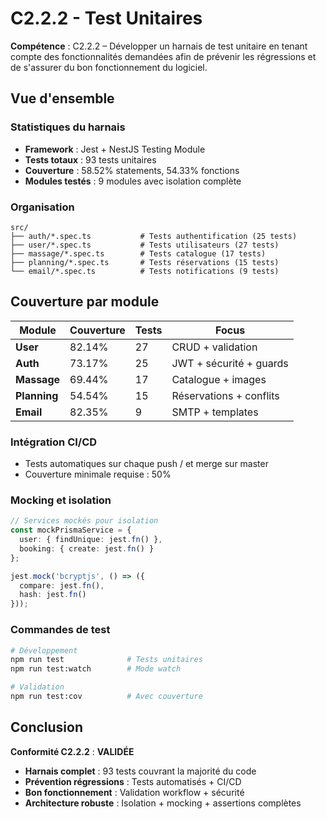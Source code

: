 # C2.2.2 - Test Unitaires

**Compétence** : C2.2.2 – Développer un harnais de test unitaire en tenant compte des fonctionnalités demandées afin de prévenir les régressions et de s'assurer du bon fonctionnement du logiciel.

## Vue d'ensemble

### **Statistiques du harnais**
- **Framework** : Jest + NestJS Testing Module
- **Tests totaux** : 93 tests unitaires
- **Couverture** : 58.52% statements, 54.33% fonctions
- **Modules testés** : 9 modules avec isolation complète

### **Organisation**
```
src/
├── auth/*.spec.ts           # Tests authentification (25 tests)
├── user/*.spec.ts           # Tests utilisateurs (27 tests)  
├── massage/*.spec.ts        # Tests catalogue (17 tests)
├── planning/*.spec.ts       # Tests réservations (15 tests)
└── email/*.spec.ts          # Tests notifications (9 tests)
```

## Couverture par module

| Module | Couverture | Tests | Focus |
|--------|-----------|-------|-------|
| **User** | 82.14% | 27 | CRUD + validation |
| **Auth** | 73.17% | 25 | JWT + sécurité + guards |
| **Massage** | 69.44% | 17 | Catalogue + images |
| **Planning** | 54.54% | 15 | Réservations + conflits |
| **Email** | 82.35% | 9 | SMTP + templates |


### **Intégration CI/CD**
- Tests automatiques sur chaque push / et merge sur master
- Couverture minimale requise : 50%

### **Mocking et isolation**
```typescript
// Services mockés pour isolation
const mockPrismaService = {
  user: { findUnique: jest.fn() },
  booking: { create: jest.fn() }
};

jest.mock('bcryptjs', () => ({
  compare: jest.fn(),
  hash: jest.fn()
}));
```

### **Commandes de test**
```bash
# Développement
npm run test              # Tests unitaires
npm run test:watch        # Mode watch

# Validation
npm run test:cov          # Avec couverture
```

## Conclusion

**Conformité C2.2.2** : **VALIDÉE**

- **Harnais complet** : 93 tests couvrant la majorité du code
- **Prévention régressions** : Tests automatisés + CI/CD
- **Bon fonctionnement** : Validation workflow + sécurité
- **Architecture robuste** : Isolation + mocking + assertions complètes
